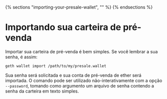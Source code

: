 {% sections "importing-your-presale-wallet", "" %}
{% endsections %}

# Importando sua carteira de pré-venda

Importar sua carteira de pré-venda é bem simples. Se você lembrar a sua senha, é assim:
```
geth wallet import /path/to/my/presale.wallet
```

Sua senha será solicitada e sua conta de pré-venda de ether será importada.
O comando pode ser utilizado não-interativamente com a opção `--password`, tomando como argumento um arquivo de senha contendo a senha da carteira em texto simples.
